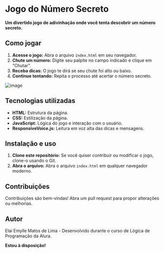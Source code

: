 # Jogo do Número Secreto 

**Um divertido jogo de adivinhação onde você tenta descobrir um número secreto.**

## Como jogar
1. **Acesse o jogo:** Abra o arquivo `index.html` em seu navegador.
2. **Chute um número:** Digite seu palpite no campo indicado e clique em "Chutar".
3. **Receba dicas:** O jogo te dirá se seu chute foi alto ou baixo.
4. **Continue tentando:** Repita o processo até acertar o número secreto.

![image](https://github.com/user-attachments/assets/250e2bf0-3631-469a-8bc8-de1cb3164670)

## Tecnologias utilizadas
* **HTML:** Estrutura da página.
* **CSS:** Estilização da página.
* **JavaScript:** Lógica do jogo e interação com o usuário.
* **ResponsiveVoice.js:** Leitura em voz alta das dicas e mensagens.

## Instalação e uso
1. **Clone este repositório:** Se você quiser contribuir ou modificar o jogo, clone-o usando o Git.
2. **Abra o arquivo:** Abra o arquivo `index.html` em qualquer navegador moderno.

## Contribuições
Contribuições são bem-vindas! Abra um pull request para propor alterações ou melhorias.

## Autor
Elai Emylle Matos de Lima - Desenvolvido durante o curso de Lógica de Programação da Alura.

**Estou à disposição!**
